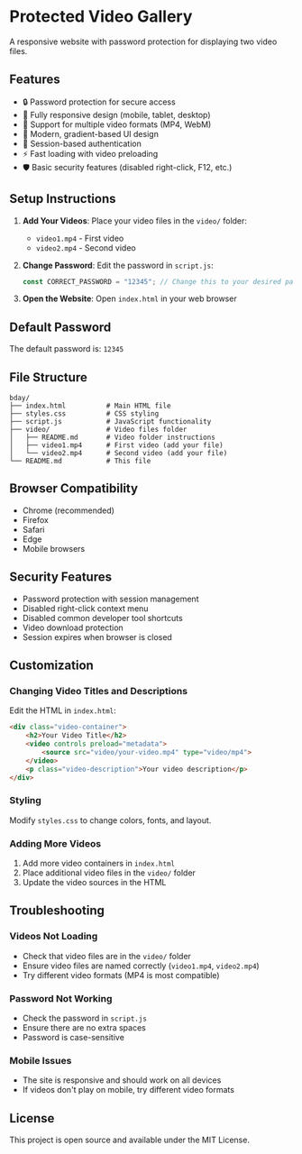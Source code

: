 # Protected Video Gallery

A responsive website with password protection for displaying two video files.

## Features

- 🔒 Password protection for secure access
- 📱 Fully responsive design (mobile, tablet, desktop)
- 🎥 Support for multiple video formats (MP4, WebM)
- 🎨 Modern, gradient-based UI design
- 🚪 Session-based authentication
- ⚡ Fast loading with video preloading
- 🛡️ Basic security features (disabled right-click, F12, etc.)

## Setup Instructions

1. **Add Your Videos**: Place your video files in the `video/` folder:
   - `video1.mp4` - First video
   - `video2.mp4` - Second video

2. **Change Password**: Edit the password in `script.js`:
   ```javascript
   const CORRECT_PASSWORD = "12345"; // Change this to your desired password
   ```

3. **Open the Website**: Open `index.html` in your web browser

## Default Password

The default password is: `12345`

## File Structure

```
bday/
├── index.html          # Main HTML file
├── styles.css          # CSS styling
├── script.js           # JavaScript functionality
├── video/              # Video files folder
│   ├── README.md       # Video folder instructions
│   ├── video1.mp4      # First video (add your file)
│   └── video2.mp4      # Second video (add your file)
└── README.md           # This file
```

## Browser Compatibility

- Chrome (recommended)
- Firefox
- Safari
- Edge
- Mobile browsers

## Security Features

- Password protection with session management
- Disabled right-click context menu
- Disabled common developer tool shortcuts
- Video download protection
- Session expires when browser is closed

## Customization

### Changing Video Titles and Descriptions

Edit the HTML in `index.html`:
```html
<div class="video-container">
    <h2>Your Video Title</h2>
    <video controls preload="metadata">
        <source src="video/your-video.mp4" type="video/mp4">
    </video>
    <p class="video-description">Your video description</p>
</div>
```

### Styling

Modify `styles.css` to change colors, fonts, and layout.

### Adding More Videos

1. Add more video containers in `index.html`
2. Place additional video files in the `video/` folder
3. Update the video sources in the HTML

## Troubleshooting

### Videos Not Loading
- Check that video files are in the `video/` folder
- Ensure video files are named correctly (`video1.mp4`, `video2.mp4`)
- Try different video formats (MP4 is most compatible)

### Password Not Working
- Check the password in `script.js`
- Ensure there are no extra spaces
- Password is case-sensitive

### Mobile Issues
- The site is responsive and should work on all devices
- If videos don't play on mobile, try different video formats

## License

This project is open source and available under the MIT License.